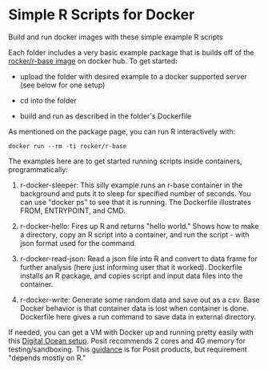 # Simple R Scripts for Docker

Build and run docker images with these simple example R scripts

Each folder includes a very basic example package that is builds off of the [rocker/r-base image](https://hub.docker.com/r/rocker/r-base) on docker hub. To get started:

-   upload the folder with desired example to a docker supported server (see below for one setup)

-   cd into the folder

-   build and run as described in the folder's Dockerfile

As mentioned on the package page, you can run R interactively with:

`docker run --rm -ti rocker/r-base`

The examples here are to get started running scripts inside containers, programmatically:

1)  r-docker-sleeper: This silly example runs an r-base container in the background and puts it to sleep for specified number of seconds. You can use "docker ps" to see that it is running. The Dockerfile illustrates FROM, ENTRYPOINT, and CMD.

2)  r-docker-hello: Fires up R and returns "hello world." Shows how to make a directory, copy an R script into a container, and run the script - with json format used for the command.

3)  r-docker-read-json: Read a json file into R and convert to data frame for further analysis (here just informing user that it worked). Dockerfile installs an R package, and copies script and input data files into the container.

4)  r-docker-write: Generate some random data and save out as a csv. Base Docker behavior is that container data is lost when container is done. Dockerfile here gives a run command to save data in external directory.

If needed, you can get a VM with Docker up and running pretty easily with this [Digital Ocean setup](https://marketplace.digitalocean.com/apps/docker "Docker Droplet"). Posit recommends 2 cores and 4G memory for testing/sandboxing. This [guidance](https://support.posit.co/hc/en-us/articles/115002344588-Configuration-and-sizing-recommendations) is for Posit products, but requirement "depends mostly on R."

